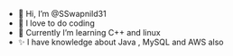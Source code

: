 - 👋 Hi, I’m @SSwapnild31
- 👀 I love to do coding
- 🌱 Currently I’m learning C++ and linux
- ✨ I have knowledge about Java , MySQL and AWS also

<!---
SSwapnild31/SSwapnild31 is a ✨ special ✨ repository because its `README.md` (this file) appears on your GitHub profile.
You can click the Preview link to take a look at your changes.
--->
